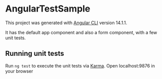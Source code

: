 # AngularTestSample

This project was generated with [Angular CLI](https://github.com/angular/angular-cli) version 14.1.1.

It has the default app component and also a form component, with a few unit tests.

## Running unit tests

Run `ng test` to execute the unit tests via [Karma](https://karma-runner.github.io).
Open localhost:9876 in your browser
